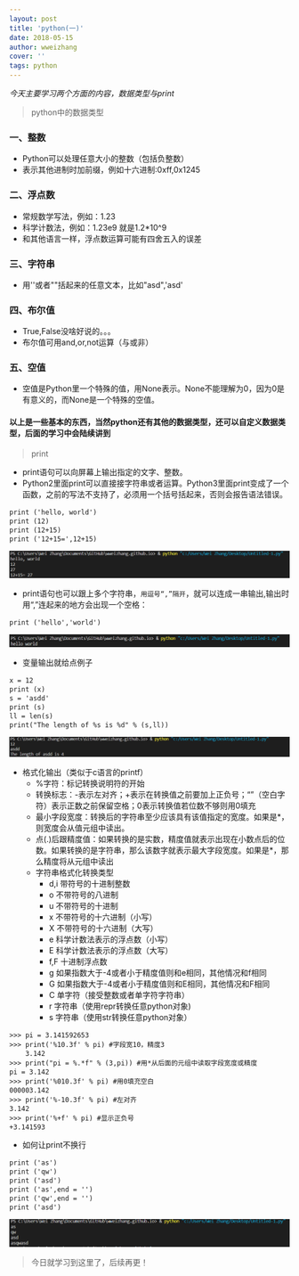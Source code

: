 ```yaml
---
layout: post
title: 'python(一)'
date: 2018-05-15
author: wweizhang
cover: ''
tags: python
---
```

*今天主要学习两个方面的内容，数据类型与print*


> python中的数据类型

### 一、整数

* Python可以处理任意大小的整数（包括负整数）
* 表示其他进制时加前缀，例如十六进制:0xff,0x1245

### 二、浮点数

* 常规数学写法，例如：1.23
* 科学计数法，例如：1.23e9 就是1.2*10^9
* 和其他语言一样，浮点数运算可能有四舍五入的误差

### 三、字符串

* 用''或者""括起来的任意文本，比如"asd",'asd'

### 四、布尔值

* True,False没啥好说的。。。
* 布尔值可用and,or,not运算（与或非）

### 五、空值

* 空值是Python里一个特殊的值，用None表示。None不能理解为0，因为0是有意义的，而None是一个特殊的空值。

#### 以上是一些基本的东西，当然python还有其他的数据类型，还可以自定义数据类型，后面的学习中会陆续讲到

> print

* print语句可以向屏幕上输出指定的文字、整数。
* Python2里面print可以直接接字符串或者运算。Python3里面print变成了一个函数，之前的写法不支持了，必须用一个括号括起来，否则会报告语法错误。
```
print ('hello, world')
print (12)
print (12+15)
print ('12+15=',12+15)
```
![avatar](/assets/img/2018-05-15-01.png)
* print语句也可以跟上多个字符串，`用逗号“,”隔开`，就可以连成一串输出,输出时用“,”连起来的地方会出现一个空格：
```
print ('hello','world')
```
![avatar](/assets/img/2018-05-15-02.png)

* 变量输出就给点例子
```
x = 12
print (x)
s = 'asdd'
print (s)
ll = len(s)
print("The length of %s is %d" % (s,ll))
```
![avatar](/assets/img/2018-05-15-03.png)

* 格式化输出（类似于c语言的printf）
    * %字符：标记转换说明符的开始
    * 转换标志：-表示左对齐；+表示在转换值之前要加上正负号；“”（空白字符）表示正数之前保留空格；0表示转换值若位数不够则用0填充
    * 最小字段宽度：转换后的字符串至少应该具有该值指定的宽度。如果是*，则宽度会从值元组中读出。
    * 点(.)后跟精度值：如果转换的是实数，精度值就表示出现在小数点后的位数。如果转换的是字符串，那么该数字就表示最大字段宽度。如果是*，那么精度将从元组中读出
    * 字符串格式化转换类型
        * d,i 带符号的十进制整数
        * o   不带符号的八进制
        * u   不带符号的十进制
        * x   不带符号的十六进制（小写）
        * X   不带符号的十六进制（大写）
        * e   科学计数法表示的浮点数（小写）
        * E   科学计数法表示的浮点数（大写）
        * f,F 十进制浮点数
        * g   如果指数大于-4或者小于精度值则和e相同，其他情况和f相同
        * G   如果指数大于-4或者小于精度值则和E相同，其他情况和F相同
        * C   单字符（接受整数或者单字符字符串）
        * r   字符串（使用repr转换任意python对象)
        * s   字符串（使用str转换任意python对象）
 ```
>>> pi = 3.141592653  
>>> print('%10.3f' % pi) #字段宽10，精度3  
     3.142  
>>> print("pi = %.*f" % (3,pi)) #用*从后面的元组中读取字段宽度或精度  
pi = 3.142  
>>> print('%010.3f' % pi) #用0填充空白  
000003.142  
>>> print('%-10.3f' % pi) #左对齐  
3.142       
>>> print('%+f' % pi) #显示正负号  
+3.141593  
 ```
* 如何让print不换行
```
print ('as') 
print ('qw')
print ('asd')
print ('as',end = '') 
print ('qw',end = '')
print ('asd')
```
![avatar](/assets/img/2018-05-15-04.png)



> 今日就学习到这里了，后续再更！